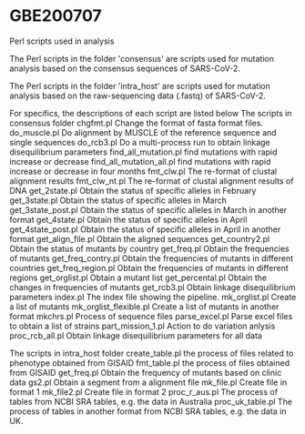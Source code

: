 # GBE200707
Perl scripts used in analysis

The Perl scripts in the folder 'consensus' are scripts used for mutation analysis based on the consensus sequences of SARS-CoV-2.

The Perl scripts in the folder 'intra_host' are scripts used for mutation analysis based on the raw-sequencing data (.fastq) of SARS-CoV-2.

For specifics, the descriptions of each script are listed below
The scripts in consensus folder
chgfmt.pl Change the format of fasta format files.
do_muscle.pl Do alignment by MUSCLE of the reference sequence and single sequences
do_rcb3.pl Do a multi-process run to obtain linkage disequilibrium parameters
find_all_mutation.pl  find mutations with rapid increase or decrease
find_all_mutation_all.pl find mutations with rapid increase or decrease in four months
fmt_clw.pl The re-format of clustal alignment results
fmt_clw_nt.pl The re-format of clustal alignment results of DNA
get_2state.pl Obtain the status of specific alleles in February
get_3state.pl Obtain the status of specific alleles in March
get_3state_post.pl Obtain the status of specific alleles in March in another format
get_4state.pl Obtain the status of specific alleles in April
get_4state_post.pl Obtain the status of specific alleles in April in another format
get_align_file.pl Obtain the aligned sequences
get_country2.pl Obtain the status of mutants by country
get_freq.pl Obtain the frequencies of mutants
get_freq_contry.pl Obtain the frequencies of mutants in different countries
get_freq_region.pl Obtain the frequencies of mutants in different regions
get_orglist.pl Obtain a mutant list
get_percental.pl Obtain the changes in frequencies of mutants
get_rcb3.pl  Obtain linkage disequilibrium parameters
index.pl The index file showing the pipeline.
mk_orglist.pl Create a list of mutants
mk_orglist_flexible.pl Create a list of mutants in another format
mkchrs.pl Process of sequence files
parse_excel.pl Parse excel files to obtain a list of strains 
part_mission_1.pl Action to do variation anlysis
proc_rcb_all.pl Obtain linkage disequilibrium parameters for all data


The scripts in intra_host folder
create_table.pl the process of files related to phenotype obtained from GISAID
fmt_table.pl the process of files obtained from GISAID
get_freq.pl Obtain the frequency of mutants based on clinic data
gs2.pl Obtain a segment from a alignment file
mk_file.pl Create file in format 1
mk_file2.pl Create file in format 2
proc_r_aus.pl The process of tables from NCBI SRA tables, e.g. the data in Australia
proc_uk_table.pl The process of tables in another format from NCBI SRA tables, e.g. the data in UK.

